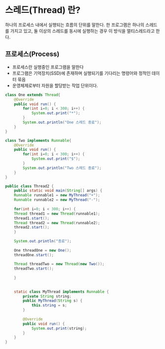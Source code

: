 # 스레드(Thread) 란?
하나의 프로세스 내에서 실행되는 흐름의 단위를 말한다. 한 프로그램은 하나의 스레드를 가지고 있고, 둘 이상의 스레드를 동시에 실행하는 경우 이 방식을 멀티스레드라고 한다.

## 프로세스(Process)
- 프로세스란 실행중인 프로그램을 말한다
- 프로그램은 기억장치(SSD)에 존재하며 실행되기를 기다리는 명령어와 정적인 데이터 묶음
- 운영체제로부터 자원을 할당받는 작업 단위이다.

```java
class One extends Thread{
	@Override
	public void run() {
		for(int i=0; i < 300; i++) {
			System.out.print("*");
		}
		System.out.println("One 스레드 종료");
	}
}

class Two implements Runnable{
	@Override
	public void run() {
		for(int i=0; i < 300; i++) {
			System.out.print("$");
		}
		System.out.println("Two 스레드 종료");
	}
}

public class Thread2 {
	public static void main(String[] args) {
	Runnable runnable1 = new MyThread("+");
	Runnable runnable2 = new MyThread("-");
	
	for(int i=0; i < 300; i++) {
	Thread thread1 = new Thread(runnable1);
	thread1.start();
	Thread thread2 = new Thread(runnable2);
	thread2.start();
	}
	
	System.out.println("종료");
	
	One threadOne = new One();
	threadOne.start();
	
	Thread threadTwo = new Thread(new Two());
	threadTwo.start();
	
	}
	  
	
	static class MyThread implements Runnable {
		private String string;
		public MyThread(String s) {
			this.string = s;
		}
		
		@Override
		public void run() {
			System.out.print(string);
		}
	}
}
```